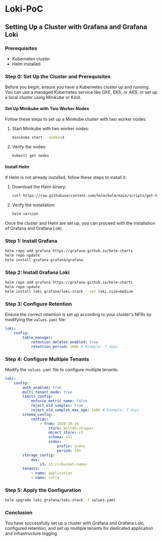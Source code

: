 # Loki-PoC
## Setting Up a Cluster with Grafana and Grafana Loki

### Prerequisites
- Kubernetes cluster
- Helm installed

### Step 0: Set Up the Cluster and Prerequisites

Before you begin, ensure you have a Kubernetes cluster up and running. You can use a managed Kubernetes service like GKE, EKS, or AKS, or set up a local cluster using Minikube or Kind.

#### Set Up Minikube with Two Worker Nodes
Follow these steps to set up a Minikube cluster with two worker nodes:

1. Start Minikube with two worker nodes:
    ```sh
    minikube start --nodes=3
    ```

2. Verify the nodes:
    ```sh
    kubectl get nodes
    ```

#### Install Helm
If Helm is not already installed, follow these steps to install it:

1. Download the Helm binary:
    ```sh
    curl https://raw.githubusercontent.com/helm/helm/main/scripts/get-helm-3 | bash
    ```

2. Verify the installation:
    ```sh
    helm version
    ```

Once the cluster and Helm are set up, you can proceed with the installation of Grafana and Grafana Loki.

### Step 1: Install Grafana
```sh
helm repo add grafana https://grafana.github.io/helm-charts
helm repo update
helm install grafana grafana/grafana
```

### Step 2: Install Grafana Loki
```sh
helm repo add grafana https://grafana.github.io/helm-charts
helm repo update
helm install loki grafana/loki-stack --set loki.size=medium
```

### Step 3: Configure Retention
Ensure the correct retention is set up according to your cluster's NFRs by modifying the `values.yaml` file:
```yaml
loki:
    config:
        table_manager:
            retention_deletes_enabled: true
            retention_period: 168h # Example: 7 days
```

### Step 4: Configure Multiple Tenants
Modify the `values.yaml` file to configure multiple tenants:
```yaml
loki:
    config:
        auth_enabled: true
        multi_tenant_mode: true
        limits_config:
            enforce_metric_name: false
            reject_old_samples: true
            reject_old_samples_max_age: 168h # Example: 7 days
        schema_config:
            configs:
                - from: 2020-10-24
                    store: boltdb-shipper
                    object_store: s3
                    schema: v11
                    index:
                        prefix: index_
                        period: 24h
        storage_config:
            aws:
                s3: s3://<bucket-name>
        tenants:
            - name: application
            - name: infra
```

### Step 5: Apply the Configuration
```sh
helm upgrade loki grafana/loki-stack -f values.yaml
```

### Conclusion
You have successfully set up a cluster with Grafana and Grafana Loki, configured retention, and set up multiple tenants for dedicated application and infrastructure logging.